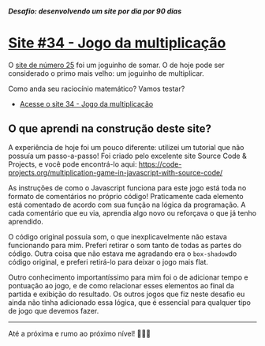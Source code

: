 ##### Desafio: desenvolvendo um site por dia por 90 dias 

# [Site #34 - Jogo da multiplicação](https://www.dorlyneto.com/90sites/34-multiplicacao)

O [site de número 25](https://www.dorlyneto.com/90sites/25-somar) foi um joguinho de somar. O de hoje pode ser considerado o primo mais velho: um joguinho de multiplicar.

Como anda seu raciocínio matemático? Vamos testar?

* [Acesse o site 34 - Jogo da multiplicação](https://www.dorlyneto.com/90sites/34-multiplicacao)

## O que aprendi na construção deste site?
 
A experiência de hoje foi um pouco diferente: utilizei um tutorial que não possuía um passo-a-passo! Foi criado pelo excelente site Source Code & Projects, e você pode encontrá-lo aqui: https://code-projects.org/multiplication-game-in-javascript-with-source-code/

As instruções de como o Javascript funciona para este jogo está toda no formato de comentários no próprio código! Praticamente cada elemento está comentado de acordo com sua função na lógica da programação. A cada comentário que eu via, aprendia algo novo ou reforçava o que já tenho aprendido.

O código original possuía som, o que inexplicavelmente não estava funcionando para mim. Preferi retirar o som tanto de todas as partes do código. Outra coisa que não estava me agradando era o ```box-shadow```do código original, e preferi retirá-lo para deixar o jogo mais flat.

Outro conhecimento importantíssimo para mim foi o de adicionar tempo e pontuação ao jogo, e de como relacionar esses elementos ao final da partida e exibição do resultado. Os outros jogos que fiz neste desafio eu ainda não tinha adicionado essa lógica, que é essencial para qualquer tipo de jogo que devemos fazer.

---

Até a próxima e rumo ao próximo nível! 🚀🚀🚀



